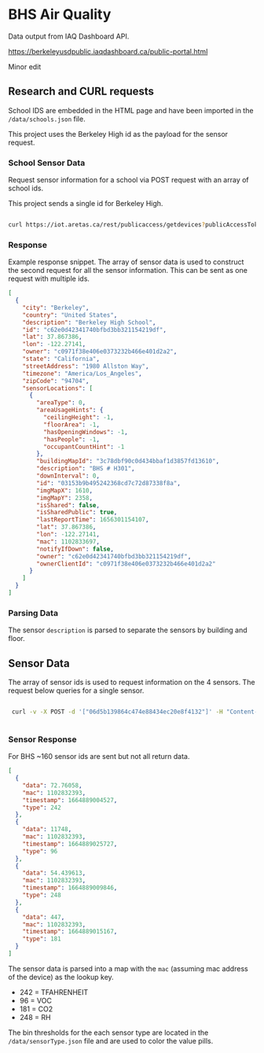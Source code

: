 # BHS Air Quality

Data output from IAQ Dashboard API.

https://berkeleyusdpublic.iaqdashboard.ca/public-portal.html

Minor edit

## Research and CURL requests

School IDS are embedded in the HTML page and have been imported in the `/data/schools.json` file.

This project uses the Berkeley High id as the payload for the sensor request.

### School Sensor Data

Request sensor information for a school via POST request with an array of school ids.

This project sends a single id for Berkeley High.

```bash

curl https://iot.aretas.ca/rest/publicaccess/getdevices?publicAccessToken=2dda18d0-f7e8-486e-903d-eebf831a9bf0&locationIds=c62e0d42341740bfbd3bb321154219df

```

### Response

Example response snippet. The array of sensor data is used to construct the second request for all the sensor information. This can be sent as one request with multiple ids.

```json
[
  {
    "city": "Berkeley",
    "country": "United States",
    "description": "Berkeley High School",
    "id": "c62e0d42341740bfbd3bb321154219df",
    "lat": 37.867386,
    "lon": -122.27141,
    "owner": "c0971f38e406e0373232b466e401d2a2",
    "state": "California",
    "streetAddress": "1980 Allston Way",
    "timezone": "America/Los_Angeles",
    "zipCode": "94704",
    "sensorLocations": [
      {
        "areaType": 0,
        "areaUsageHints": {
          "ceilingHeight": -1,
          "floorArea": -1,
          "hasOpeningWindows": -1,
          "hasPeople": -1,
          "occupantCountHint": -1
        },
        "buildingMapId": "3c78dbf90c0d434bbaf1d3857fd13610",
        "description": "BHS # H301",
        "downInterval": 0,
        "id": "03153b9b495242368cd7c72d87338f8a",
        "imgMapX": 1610,
        "imgMapY": 2358,
        "isShared": false,
        "isSharedPublic": true,
        "lastReportTime": 1656301154107,
        "lat": 37.867386,
        "lon": -122.27141,
        "mac": 1102833697,
        "notifyIfDown": false,
        "owner": "c62e0d42341740bfbd3bb321154219df",
        "ownerClientId": "c0971f38e406e0373232b466e401d2a2"
      }
    ]
  }
] 
```


### Parsing Data

The sensor `description` is parsed to separate the sensors by building and floor.

## Sensor Data

The array of sensor ids is used to request information on the 4 sensors. The request below queries for a single sensor.

```bash

 curl -v -X POST -d '["06d5b139864c474e88434ec20e8f4132"]' -H "Content-Type: application/json" "https://iot.aretas.ca/rest/publicaccess/latestdata?publicAccessToken=2dda18d0-f7e8-486e-903d-eebf831a9bf0"
 
````

### Sensor Response

For BHS ~160 sensor ids are sent but not all return data. 

```json
[
  {
    "data": 72.76058,
    "mac": 1102832393,
    "timestamp": 1664889004527,
    "type": 242
  },
  {
    "data": 11748,
    "mac": 1102832393,
    "timestamp": 1664889025727,
    "type": 96
  },
  {
    "data": 54.439613,
    "mac": 1102832393,
    "timestamp": 1664889009846,
    "type": 248
  },
  {
    "data": 447,
    "mac": 1102832393,
    "timestamp": 1664889015167,
    "type": 181
  }
]
```

The sensor data is parsed into a map with the `mac` (assuming mac address of the device) as the lookup key.

- 242 = TFAHRENHEIT
- 96 = VOC
- 181 = CO2
- 248 = RH

The bin thresholds for the each sensor type are located in the `/data/sensorType.json` file and are used to color the value pills.
